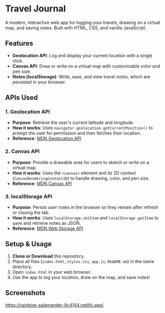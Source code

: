 # Travel Journal

A modern, interactive web app for logging your travels, drawing on a virtual map, and saving notes. Built with HTML, CSS, and vanilla JavaScript.

## Features

- **Geolocation API**: Log and display your current location with a single click.
- **Canvas API**: Draw or write on a virtual map with customizable color and pen size.
- **Notes (localStorage)**: Write, save, and view travel notes, which are persisted in your browser.

## APIs Used

### 1. Geolocation API
- **Purpose**: Retrieve the user's current latitude and longitude.
- **How it works**: Uses `navigator.geolocation.getCurrentPosition()` to prompt the user for permission and then fetches their location.
- **Reference**: [MDN Geolocation API](https://developer.mozilla.org/en-US/docs/Web/API/Geolocation_API)

### 2. Canvas API
- **Purpose**: Provide a drawable area for users to sketch or write on a virtual map.
- **How it works**: Uses the `<canvas>` element and its 2D context (`CanvasRenderingContext2D`) to handle drawing, color, and pen size.
- **Reference**: [MDN Canvas API](https://developer.mozilla.org/en-US/docs/Web/API/Canvas_API)

### 3. localStorage API
- **Purpose**: Persist user notes in the browser so they remain after refresh or closing the tab.
- **How it works**: Uses `localStorage.setItem` and `localStorage.getItem` to save and retrieve notes as JSON.
- **Reference**: [MDN Web Storage API](https://developer.mozilla.org/en-US/docs/Web/API/Window/localStorage)

## Setup & Usage

1. **Clone or Download** this repository.
2. Place all files (`index.html`, `styles.css`, `app.js`, `README.md`) in the same directory.
3. Open `index.html` in your web browser.
4. Use the app to log your location, draw on the map, and save notes!

## Screenshots
https://rainbow-salamander-9c4144.netlify.app/

